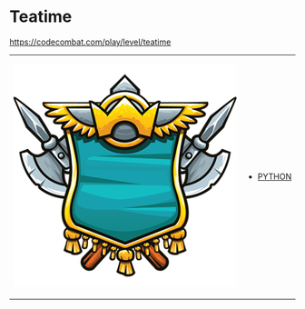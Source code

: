 # Teatime 

https://codecombat.com/play/level/teatime
<table>
<tr>
<td>

![Hero Picture](hero.png?raw=true "Hero Picture")

</td>
<td>
<ul>
<li>

[PYTHON](Teatime.py)

</li>
</td>
</tr>
<table>